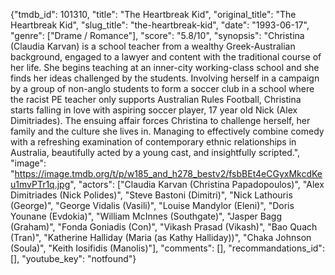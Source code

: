 {"tmdb_id": 101310, "title": "The Heartbreak Kid", "original_title": "The Heartbreak Kid", "slug_title": "the-heartbreak-kid", "date": "1993-06-17", "genre": ["Drame / Romance"], "score": "5.8/10", "synopsis": "Christina (Claudia Karvan) is a school teacher from a wealthy Greek-Australian background, engaged to a lawyer and content with the traditional course of her life. She begins teaching at an inner-city working-class school and she finds her ideas challenged by the students. Involving herself in a campaign by a group of non-anglo students to form a soccer club in a school where the racist PE teacher only supports Australian Rules Football, Christina starts falling in love with aspiring soccer player, 17 year old Nick (Alex Dimitriades). The ensuing affair forces Christina to challenge herself, her family and the culture she lives in.  Managing to effectively combine comedy with a refreshing examination of contemporary ethnic relationships in Australia, beautifully acted by a young cast, and insightfully scripted.", "image": "https://image.tmdb.org/t/p/w185_and_h278_bestv2/fsbBEt4eCGyxMkcdKeu1mvPTr1q.jpg", "actors": ["Claudia Karvan (Christina Papadopoulos)", "Alex Dimitriades (Nick Polides)", "Steve Bastoni (Dimitri)", "Nick Lathouris (George)", "George Vidalis (Vasili)", "Louise Mandylor (Eleni)", "Doris Younane (Evdokia)", "William McInnes (Southgate)", "Jasper Bagg (Graham)", "Fonda Goniadis (Con)", "Vikash Prasad (Vikash)", "Bao Quach (Tran)", "Katherine Halliday (Maria (as Kathy Halliday))", "Chaka Johnson (Soula)", "Keith Iosifidis (Manolis)"], "comments": [], "recommandations_id": [], "youtube_key": "notfound"}